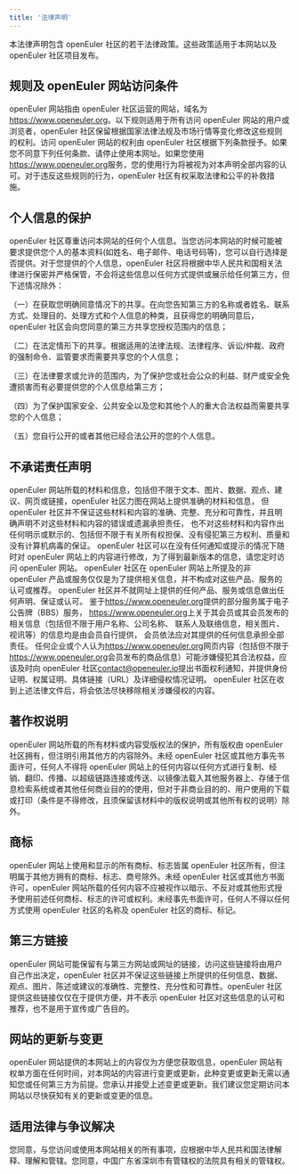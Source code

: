 ```yaml
---
title: '法律声明'
---
```


<script setup>
import banner from '@/assets/banner-secondary.png';
import search from '@/assets/illustrations/search.png';

import BannerLevel2 from '@/components/BannerLevel2.vue';
</script>

<BannerLevel2
    :background-image="banner"
    background-text="LEGAL"
    title="法律声明"
    :illustration="search"
  />

<div class="markdown" >

本法律声明包含 openEuler 社区的若干法律政策。这些政策适用于本网站以及 openEuler 社区项目发布。

## 规则及 openEuler 网站访问条件

openEuler 网站指由 openEuler 社区运营的网站，域名为<https://www.openeuler.org>。以下规则适用于所有访问 openEuler 网站的用户或浏览者，openEuler 社区保留根据国家法律法规及市场行情等变化修改这些规则的权利。访问 openEuler 网站的权利由 openEuler 社区根据下列条款授予。如果您不同意下列任何条款、请停止使用本网址。如果您使用<https://www.openeuler.org>服务，您的使用行为将被视为对本声明全部内容的认可。对于违反这些规则的行为，openEuler 社区有权采取法律和公平的补救措施。

## 个人信息的保护

openEuler 社区尊重访问本网站的任何个人信息。当您访问本网站的时候可能被要求提供您个人的基本资料(如姓名、电子邮件、电话号码等)，您可以自行选择是否提供。对于您提供的个人信息，openEuler 社区将根据中华人民共和国相关法律进行保密并严格保管，不会将这些信息以任何方式提供或展示给任何第三方，但下述情况除外：

（一）在获取您明确同意情况下的共享。在向您告知第三方的名称或者姓名、联系方式、处理目的、处理方式和个人信息的种类，且获得您的明确同意后，openEuler 社区会向您同意的第三方共享您授权范围内的信息；

（二）在法定情形下的共享。根据适用的法律法规、法律程序、诉讼/仲裁、政府的强制命令、监管要求而需要共享您的个人信息；

（三）在法律要求或允许的范围内，为了保护您或社会公众的利益、财产或安全免遭损害而有必要提供您的个人信息给第三方；

（四）为了保护国家安全、公共安全以及您和其他个人的重大合法权益而需要共享您的个人信息；

（五）您自行公开的或者其他已经合法公开的您的个人信息。

## 不承诺责任声明

openEuler 网站所载的材料和信息，包括但不限于文本、图片、数据、观点、建议、网页或链接，openEuler 社区力图在网站上提供准确的材料和信息，
但 openEuler 社区并不保证这些材料和内容的准确、完整、充分和可靠性，并且明确声明不对这些材料和内容的错误或遗漏承担责任，
也不对这些材料和内容作出任何明示或默示的、包括但不限于有关所有权担保、没有侵犯第三方权利、质量和没有计算机病毒的保证。
openEuler 社区可以在没有任何通知或提示的情况下随时对 openEuler 网站上的内容进行修改，为了得到最新版本的信息，请您定时访问 openEuler 网站。
openEuler 社区在 openEuler 网站上所提及的非 openEuler 产品或服务仅仅是为了提供相关信息，并不构成对这些产品、服务的认可或推荐。
openEuler 社区并不就网址上提供的任何产品、服务或信息做出任何声明、保证或认可。
鉴于<https://www.openeuler.org>提供的部分服务属于电子公告牌（BBS）服务，
<https://www.openeuler.org>上关于其会员或其会员发布的相关信息（包括但不限于用户名称、公司名称、 联系人及联络信息，相关图片、视讯等）的信息均是由会员自行提供，
会员依法应对其提供的任何信息承担全部责任。
任何企业或个人认为<https://www.openeuler.org>网页内容（包括但不限于<https://www.openeuler.org>会员发布的商品信息）可能涉嫌侵犯其合法权益，应该及时向 openEuler 社区<contact@openeuler.io>提出书面权利通知，并提供身份证明、权属证明、具体链接（URL）及详细侵权情况证明。
openEuler 社区在收到上述法律文件后，将会依法尽快移除相关涉嫌侵权的内容。

## 著作权说明

openEuler 网站所载的所有材料或内容受版权法的保护，所有版权由 openEuler 社区拥有，但注明引用其他方的内容除外。未经 openEuler 社区或其他方事先书面许可，任何人不得将 openEuler 网站上的任何内容以任何方式进行复制、经销、翻印、传播、以超级链路连接或传送、以镜像法载入其他服务器上、存储于信息检索系统或者其他任何商业目的的使用，但对于非商业目的的、用户使用的下载或打印（条件是不得修改，且须保留该材料中的版权说明或其他所有权的说明）除外。

## 商标

openEuler 网站上使用和显示的所有商标、标志皆属 openEuler 社区所有，但注明属于其他方拥有的商标、标志、商号除外。未经 openEuler 社区或其他方书面许可，openEuler 网站所载的任何内容不应被视作以暗示、不反对或其他形式授予使用前述任何商标、标志的许可或权利。未经事先书面许可，任何人不得以任何方式使用 openEuler 社区的名称及 openEuler 社区的商标、标记。

## 第三方链接

openEuler 网站可能保留有与第三方网站或网址的链接，访问这些链接将由用户自己作出决定，openEuler 社区并不保证这些链接上所提供的任何信息、数据、观点、图片、陈述或建议的准确性、完整性、充分性和可靠性。openEuler 社区提供这些链接仅仅在于提供方便，并不表示 openEuler 社区对这些信息的认可和推荐，也不是用于宣传或广告目的。

## 网站的更新与变更

openEuler 网站提供的本网站上的内容仅为方便您获取信息，openEuler 网站有权单方面在任何时间，对本网站的内容进行变更或更新，此种变更或更新无需以通知您或任何第三方为前提。您承认并接受上述变更或更新。我们建议您定期访问本网站以尽快获知有关的更新或变更的信息。

## 适用法律与争议解决

您同意，与您访问或使用本网站相关的所有事项，应根据中华人民共和国法律解释、理解和管辖。您同意，中国广东省深圳市有管辖权的法院具有相关的管辖权。

</div>
